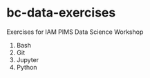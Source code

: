 # bc-data-exercises

Exercises for IAM PIMS Data Science Workshop

1. Bash
2. Git
3. Jupyter
4. Python